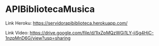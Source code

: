 # APIBibliotecaMusica

Link Heroku: https://servidorapibiblioteca.herokuapp.com/

Link Video: https://drive.google.com/file/d/1lxZpMQzWGi1LY-jiSg4HjC-1nzpMnD6G/view?usp=sharing
